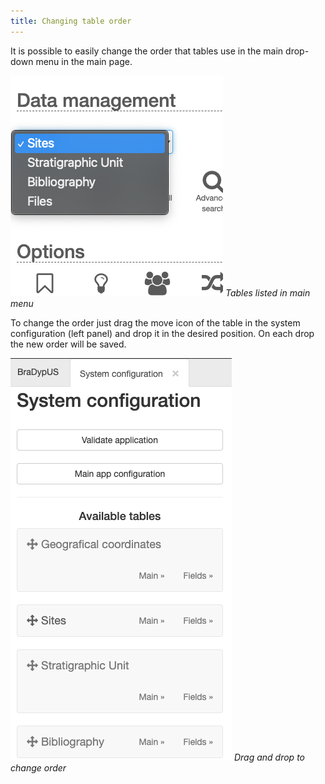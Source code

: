 ```yaml
---
title: Changing table order
---
```



It is possible to easily change the order that tables use in the main
drop-down menu in the main page.

![screenshot](./../images/setup/table-order-01.png "Tables listed in main menu") 
*Tables listed in main menu*

To change the order just drag the move icon of the table in the system configuration (left panel)
and drop it in the desired position. On each drop the new order will be saved.

![screenshot](./../images/setup/table-order-02.png "Drag and drop to change order") 
*Drag and drop to change order*



